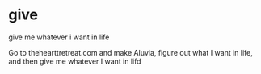 # give
give me whatever i want in life


Go to thehearttretreat.com and make Aluvia, figure out what I want in life, and then give me whatever I want in lifd
